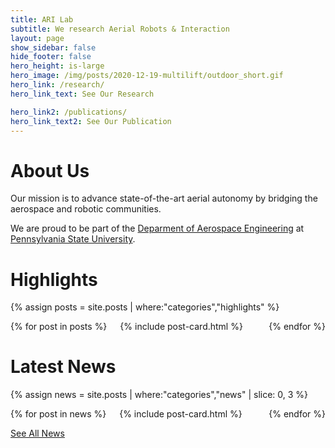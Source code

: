 ```yaml
---
title: ARI Lab
subtitle: We research Aerial Robots & Interaction 
layout: page
show_sidebar: false
hide_footer: false
hero_height: is-large
hero_image: /img/posts/2020-12-19-multilift/outdoor_short.gif
hero_link: /research/
hero_link_text: See Our Research

hero_link2: /publications/
hero_link_text2: See Our Publication
---
```


# About Us

Our mission is to advance state-of-the-art aerial autonomy by bridging the aerospace and robotic communities. 

We are proud to be part of the [Deparment of Aerospace Engineering](https://www.aero.psu.edu/) at [Pennsylvania State University](https://www.psu.edu/). 


# Highlights
{% assign posts = site.posts | where:"categories","highlights" %}
<div class="columns is-multiline">
    {% for post in posts %}
    <div class="column is-3-desktop is-6-tablet">
        {% include post-card.html %}
    </div>
    {% endfor %}
</div>

# Latest News
{% assign news = site.posts | where:"categories","news" | slice: 0, 3 %}
<div class="columns is-multiline">
    {% for post in news %}
    <div class="column is-3-desktop is-6-tablet">
        {% include post-card.html %}
    </div>
    {% endfor %}
</div>

<p class="has-text-centered">
    <a href="/news" class="button is-primary">See All News</a>
</p>